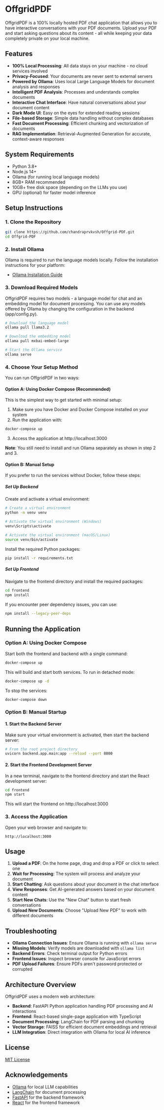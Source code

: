 # OffgridPDF

OffgridPDF is a 100% locally hosted PDF chat application that allows you to have interactive conversations with your PDF documents. Upload your PDF and start asking questions about its content - all while keeping your data completely private on your local machine.

## Features

- **100% Local Processing**: All data stays on your machine - no cloud services involved
- **Privacy-Focused**: Your documents are never sent to external servers
- **Powered by Ollama**: Uses local Large Language Models for document analysis and responses
- **Intelligent PDF Analysis**: Processes and understands complex documents
- **Interactive Chat Interface**: Have natural conversations about your document content
- **Dark Mode UI**: Easy on the eyes for extended reading sessions
- **File-based Storage**: Simple data handling without complex databases
- **Fast Document Processing**: Efficient chunking and vectorization of documents
- **RAG Implementation**: Retrieval-Augmented Generation for accurate, context-aware responses

## System Requirements

- Python 3.8+ 
- Node.js 14+
- Ollama (for running local language models)
- 8GB+ RAM recommended
- 10GB+ free disk space (depending on the LLMs you use)
- GPU (optional) for faster model inference

## Setup Instructions

### 1. Clone the Repository

```bash
git clone https://github.com/chandraprvkvsh/Offgrid-PDF.git
cd Offgrid-PDF
```

### 2. Install Ollama

Ollama is required to run the language models locally. Follow the installation instructions for your platform:
- [Ollama Installation Guide](https://github.com/ollama/ollama)

### 3. Download Required Models

OffgridPDF requires two models - a language model for chat and an embedding model for document processing. You can use any models offered by Ollama by changing the configuration in the backend (app/config.py).

```bash
# Download the language model
ollama pull llama3.2

# Download the embedding model
ollama pull mxbai-embed-large

# Start the Ollama service
ollama serve
```

### 4. Choose Your Setup Method

You can run OffgridPDF in two ways:

#### Option A: Using Docker Compose (Recommended)

This is the simplest way to get started with minimal setup:

1. Make sure you have Docker and Docker Compose installed on your system
2. Run the application with:

```bash
docker-compose up
```

3. Access the application at http://localhost:3000

**Note**: You still need to install and run Ollama separately as shown in step 2 and 3.

#### Option B: Manual Setup

If you prefer to run the services without Docker, follow these steps:

##### Set Up Backend

Create and activate a virtual environment:

```bash
# Create a virtual environment
python -m venv venv

# Activate the virtual environment (Windows)
venv\Scripts\activate

# Activate the virtual environment (macOS/Linux)
source venv/bin/activate
```

Install the required Python packages:

```bash
pip install -r requirements.txt
```

##### Set Up Frontend

Navigate to the frontend directory and install the required packages:

```bash
cd frontend
npm install
```

If you encounter peer dependency issues, you can use:

```bash
npm install --legacy-peer-deps
```

## Running the Application

### Option A: Using Docker Compose

Start both the frontend and backend with a single command:

```bash
docker-compose up
```

This will build and start both services. To run in detached mode:

```bash
docker-compose up -d
```

To stop the services:

```bash
docker-compose down
```

### Option B: Manual Startup

#### 1. Start the Backend Server

Make sure your virtual environment is activated, then start the backend server:

```bash
# From the root project directory
uvicorn backend.app.main:app --reload --port 8000
```

#### 2. Start the Frontend Development Server

In a new terminal, navigate to the frontend directory and start the React development server:

```bash
cd frontend
npm start
```

This will start the frontend on http://localhost:3000

### 3. Access the Application

Open your web browser and navigate to:

```
http://localhost:3000
```

## Usage

1. **Upload a PDF**: On the home page, drag and drop a PDF or click to select one
2. **Wait for Processing**: The system will process and analyze your document
3. **Start Chatting**: Ask questions about your document in the chat interface
4. **View Responses**: Get AI-generated answers based on your document content
5. **Start New Chats**: Use the "New Chat" button to start fresh conversations
6. **Upload New Documents**: Choose "Upload New PDF" to work with different documents

## Troubleshooting

- **Ollama Connection Issues**: Ensure Ollama is running with `ollama serve`
- **Missing Models**: Verify models are downloaded with `ollama list`
- **Backend Errors**: Check terminal output for Python errors
- **Frontend Issues**: Inspect browser console for JavaScript errors
- **PDF Upload Failures**: Ensure PDFs aren't password protected or corrupted

## Architecture Overview

OffgridPDF uses a modern web architecture:

- **Backend**: FastAPI Python application handling PDF processing and AI interactions
- **Frontend**: React-based single-page application with TypeScript
- **Document Processing**: LangChain for PDF parsing and chunking
- **Vector Storage**: FAISS for efficient document embeddings and retrieval
- **LLM Integration**: Direct integration with Ollama for local AI inference

## License

[MIT License](LICENSE)

## Acknowledgements

- [Ollama](https://github.com/ollama/ollama) for local LLM capabilities
- [LangChain](https://github.com/langchain-ai/langchain) for document processing
- [FastAPI](https://fastapi.tiangolo.com/) for the backend framework
- [React](https://reactjs.org/) for the frontend framework


